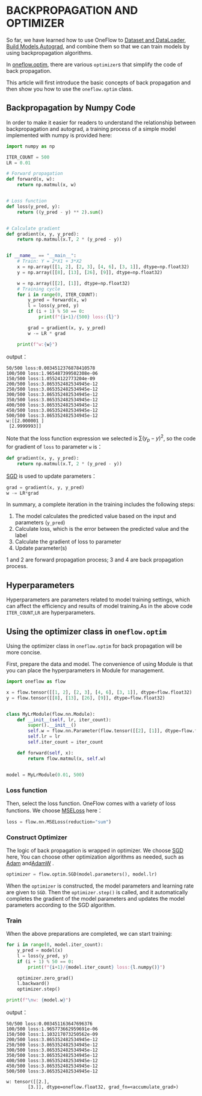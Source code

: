 # BACKPROPAGATION AND OPTIMIZER

So far, we have learned how to use OneFlow to [Dataset and DataLoader](./03_dataset_dataloader.md), [Build Models](./04_build_network.md),[Autograd](./05_autograd.md), and combine them so that we can train models by using backpropagation algorithms.

In [oneflow.optim](https://oneflow.readthedocs.io/en/master/optim.html), there are various `optimizer`s that simplify the code of back propagation.

This article will first introduce the basic concepts of back propagation and then show you how to use the `oneflow.optim` class.

## Backpropagation by Numpy Code

In order to make it easier for readers to understand the relationship between backpropagation and autograd, a training process of a simple model implemented with numpy is provided here:

```python
import numpy as np

ITER_COUNT = 500
LR = 0.01

# Forward propagation
def forward(x, w):
    return np.matmul(x, w)


# Loss function
def loss(y_pred, y):
    return ((y_pred - y) ** 2).sum()


# Calculate gradient
def gradient(x, y, y_pred):
    return np.matmul(x.T, 2 * (y_pred - y))


if __name__ == "__main__":
    # Train: Y = 2*X1 + 3*X2
    x = np.array([[1, 2], [2, 3], [4, 6], [3, 1]], dtype=np.float32)
    y = np.array([[8], [13], [26], [9]], dtype=np.float32)

    w = np.array([[2], [1]], dtype=np.float32)
    # Training cycle
    for i in range(0, ITER_COUNT):
        y_pred = forward(x, w)
        l = loss(y_pred, y)
        if (i + 1) % 50 == 0:
            print(f"{i+1}/{500} loss:{l}")

        grad = gradient(x, y, y_pred)
        w -= LR * grad

    print(f"w:{w}")
```

output：

```text
50/500 loss:0.0034512376878410578
100/500 loss:1.965487399502308e-06
150/500 loss:1.05524122773204e-09
200/500 loss:3.865352482534945e-12
250/500 loss:3.865352482534945e-12
300/500 loss:3.865352482534945e-12
350/500 loss:3.865352482534945e-12
400/500 loss:3.865352482534945e-12
450/500 loss:3.865352482534945e-12
500/500 loss:3.865352482534945e-12
w:[[2.000001 ]
 [2.9999993]]
```

Note that the loss function expression we selected is $\sum (y_{p} - y)^2$, so the code for gradient of `loss` to parameter `w` is：

```python
def gradient(x, y, y_pred):
    return np.matmul(x.T, 2 * (y_pred - y))
```

[SGD](https://en.wikipedia.org/wiki/Stochastic_gradient_descent) is used to update parameters：

```python
grad = gradient(x, y, y_pred)
w -= LR*grad
```

In summary, a complete iteration in the training includes the following steps:

1. The model calculates the predicted value based on the input and parameters (`y_pred`)
2. Calculate loss, which is the error between the predicted value and the label
3. Calculate the gradient of loss to parameter
4. Update parameter(s)

1 and 2 are forward propagation process; 3 and 4 are back propagation process.

## Hyperparameters

Hyperparameters are parameters related to model training settings, which can affect the efficiency and results of model training.As in the above code `ITER_COUNT`,`LR` are hyperparameters.

## Using the optimizer class in `oneflow.optim`

Using the optimizer class in `oneflow.optim` for back propagation will be more concise.

First, prepare the data and model. The convenience of using Module is that you can place the hyperparameters in Module for management.

```python
import oneflow as flow

x = flow.tensor([[1, 2], [2, 3], [4, 6], [3, 1]], dtype=flow.float32)
y = flow.tensor([[8], [13], [26], [9]], dtype=flow.float32)


class MyLrModule(flow.nn.Module):
    def __init__(self, lr, iter_count):
        super().__init__()
        self.w = flow.nn.Parameter(flow.tensor([[2], [1]], dtype=flow.float32))
        self.lr = lr
        self.iter_count = iter_count

    def forward(self, x):
        return flow.matmul(x, self.w)


model = MyLrModule(0.01, 500)
```

### Loss function

Then, select the loss function. OneFlow comes with a variety of loss functions. We choose [MSELoss](https://oneflow.readthedocs.io/en/master/nn.html?highlight=mseloss#oneflow.nn.MSELoss) here：

```python
loss = flow.nn.MSELoss(reduction="sum")
```

### Construct Optimizer

The logic of back propagation is wrapped in optimizer. We choose [SGD](https://oneflow.readthedocs.io/en/master/optim.html?highlight=sgd#oneflow.optim.SGD) here, You can choose other optimization algorithms as needed, such as [Adam](https://oneflow.readthedocs.io/en/master/optim.html?highlight=adam#oneflow.optim.Adam) and[AdamW](https://oneflow.readthedocs.io/en/master/optim.html?highlight=adamw#oneflow.optim.AdamW) .

```python
optimizer = flow.optim.SGD(model.parameters(), model.lr)
```

When the `optimizer` is constructed, the model parameters and learning rate are given to `SGD`. Then the `optimizer.step()` is called, and it automatically completes the gradient of the model parameters and updates the model parameters according to the SGD algorithm.

### Train

When the above preparations are completed, we can start training:

```python
for i in range(0, model.iter_count):
    y_pred = model(x)
    l = loss(y_pred, y)
    if (i + 1) % 50 == 0:
        print(f"{i+1}/{model.iter_count} loss:{l.numpy()}")

    optimizer.zero_grad()
    l.backward()
    optimizer.step()

print(f"\nw: {model.w}")
```

output：

```text
50/500 loss:0.003451163647696376
100/500 loss:1.965773662959691e-06
150/500 loss:1.103217073250562e-09
200/500 loss:3.865352482534945e-12
250/500 loss:3.865352482534945e-12
300/500 loss:3.865352482534945e-12
350/500 loss:3.865352482534945e-12
400/500 loss:3.865352482534945e-12
450/500 loss:3.865352482534945e-12
500/500 loss:3.865352482534945e-12

w: tensor([[2.],
        [3.]], dtype=oneflow.float32, grad_fn=<accumulate_grad>)
```
